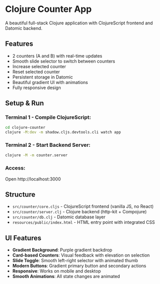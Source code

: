 # Clojure Counter App

A beautiful full-stack Clojure application with ClojureScript frontend and Datomic backend.

## Features

- 2 counters (A and B) with real-time updates
- Smooth slide selector to switch between counters
- Increase selected counter
- Reset selected counter
- Persistent storage in Datomic
- Beautiful gradient UI with animations
- Fully responsive design

## Setup & Run

### Terminal 1 - Compile ClojureScript:

```bash
cd clojure-counter
clojure -M:dev -m shadow.cljs.devtools.cli watch app
```

### Terminal 2 - Start Backend Server:

```bash
clojure -M -m counter.server
```

### Access:

Open http://localhost:3000

## Structure

- `src/counter/core.cljs` - ClojureScript frontend (vanilla JS, no React)
- `src/counter/server.clj` - Clojure backend (http-kit + Compojure)
- `src/counter/db.clj` - Datomic database layer
- `resources/public/index.html` - HTML entry point with integrated CSS

## UI Features

- **Gradient Background**: Purple gradient backdrop
- **Card-based Counters**: Visual feedback with elevation on selection
- **Slide Toggle**: Smooth left-right selector with animated thumb
- **Modern Buttons**: Gradient primary button and secondary actions
- **Responsive**: Works on mobile and desktop
- **Smooth Animations**: All state changes are animated
